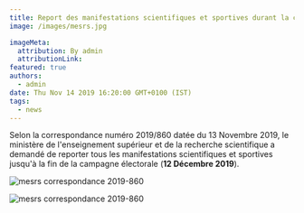 ```yaml
---
title: Report des manifestations scientifiques et sportives durant la campagne électorale.
image: /images/mesrs.jpg

imageMeta:
  attribution: By admin
  attributionLink:
featured: true
authors:
  - admin
date: Thu Nov 14 2019 16:20:00 GMT+0100 (IST)
tags:
  - news
---
```

Selon la correspondance numéro 2019/860 datée du 13 Novembre 2019, le ministère de l'enseignement supérieur et de la recherche scientifique a demandé de reporter tous les manifestations scientifiques et sportives jusqu'à la fin de la campagne électorale (**12 Décembre 2019**).

![mesrs correspondance 2019-860](/images/correspondance-numero-2019-860-2.jpg)

![mesrs correspondance 2019-860](/images/correspondance-numero-2019-860.jpg)
